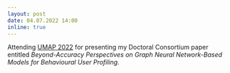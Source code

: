 ```yaml
---
layout: post
date: 04.07.2022 14:00
inline: true
---
```


Attending [UMAP 2022](https://www.um.org/umap2022/) for presenting my Doctoral Consortium paper entitled *Beyond-Accuracy Perspectives on Graph Neural Network-Based Models for Behavioural User Profiling*.